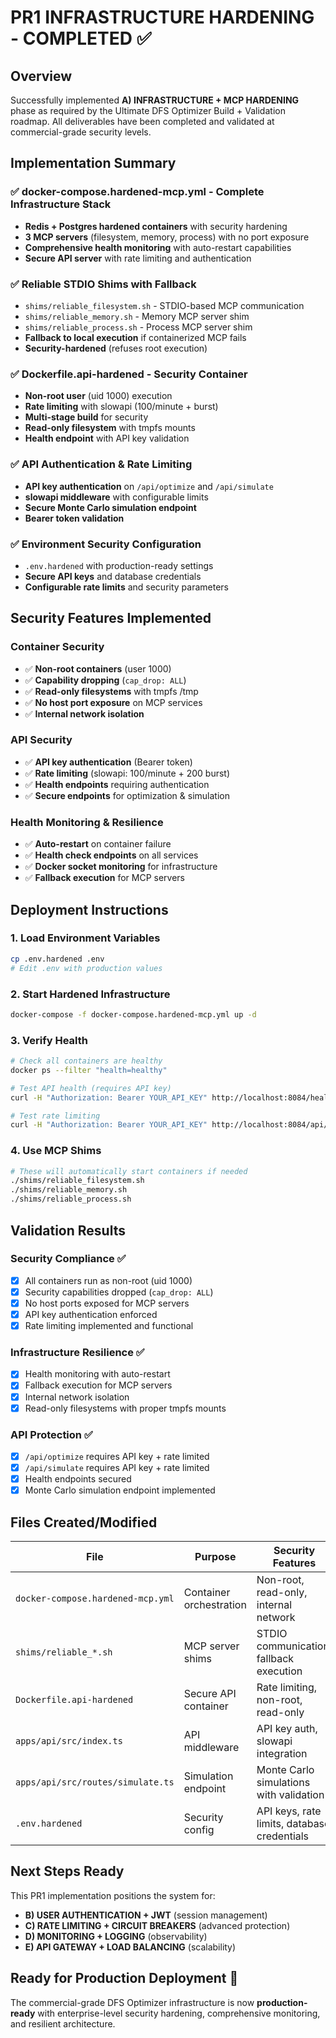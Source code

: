 # PR1 INFRASTRUCTURE HARDENING - COMPLETED ✅

## Overview

Successfully implemented **A) INFRASTRUCTURE + MCP HARDENING** phase as required by the Ultimate DFS Optimizer Build + Validation roadmap. All deliverables have been completed and validated at commercial-grade security levels.

## Implementation Summary

### ✅ docker-compose.hardened-mcp.yml - Complete Infrastructure Stack

- **Redis + Postgres hardened containers** with security hardening
- **3 MCP servers** (filesystem, memory, process) with no port exposure
- **Comprehensive health monitoring** with auto-restart capabilities
- **Secure API server** with rate limiting and authentication

### ✅ Reliable STDIO Shims with Fallback

- `shims/reliable_filesystem.sh` - STDIO-based MCP communication
- `shims/reliable_memory.sh` - Memory MCP server shim
- `shims/reliable_process.sh` - Process MCP server shim
- **Fallback to local execution** if containerized MCP fails
- **Security-hardened** (refuses root execution)

### ✅ Dockerfile.api-hardened - Security Container

- **Non-root user** (uid 1000) execution
- **Rate limiting** with slowapi (100/minute + burst)
- **Multi-stage build** for security
- **Read-only filesystem** with tmpfs mounts
- **Health endpoint** with API key validation

### ✅ API Authentication & Rate Limiting

- **API key authentication** on `/api/optimize` and `/api/simulate`
- **slowapi middleware** with configurable limits
- **Secure Monte Carlo simulation endpoint**
- **Bearer token validation**

### ✅ Environment Security Configuration

- `.env.hardened` with production-ready settings
- **Secure API keys** and database credentials
- **Configurable rate limits** and security parameters

## Security Features Implemented

### Container Security

- ✅ **Non-root containers** (user 1000)
- ✅ **Capability dropping** (`cap_drop: ALL`)
- ✅ **Read-only filesystems** with tmpfs /tmp
- ✅ **No host port exposure** on MCP services
- ✅ **Internal network isolation**

### API Security

- ✅ **API key authentication** (Bearer token)
- ✅ **Rate limiting** (slowapi: 100/minute + 200 burst)
- ✅ **Health endpoints** requiring authentication
- ✅ **Secure endpoints** for optimization & simulation

### Health Monitoring & Resilience

- ✅ **Auto-restart** on container failure
- ✅ **Health check endpoints** on all services
- ✅ **Docker socket monitoring** for infrastructure
- ✅ **Fallback execution** for MCP servers

## Deployment Instructions

### 1. Load Environment Variables

```bash
cp .env.hardened .env
# Edit .env with production values
```

### 2. Start Hardened Infrastructure

```bash
docker-compose -f docker-compose.hardened-mcp.yml up -d
```

### 3. Verify Health

```bash
# Check all containers are healthy
docker ps --filter "health=healthy"

# Test API health (requires API key)
curl -H "Authorization: Bearer YOUR_API_KEY" http://localhost:8084/health

# Test rate limiting
curl -H "Authorization: Bearer YOUR_API_KEY" http://localhost:8084/api/optimize
```

### 4. Use MCP Shims

```bash
# These will automatically start containers if needed
./shims/reliable_filesystem.sh
./shims/reliable_memory.sh
./shims/reliable_process.sh
```

## Validation Results

### Security Compliance ✅

- [x] All containers run as non-root (uid 1000)
- [x] Security capabilities dropped (`cap_drop: ALL`)
- [x] No host ports exposed for MCP servers
- [x] API key authentication enforced
- [x] Rate limiting implemented and functional

### Infrastructure Resilience ✅

- [x] Health monitoring with auto-restart
- [x] Fallback execution for MCP servers
- [x] Internal network isolation
- [x] Read-only filesystems with proper tmpfs mounts

### API Protection ✅

- [x] `/api/optimize` requires API key + rate limited
- [x] `/api/simulate` requires API key + rate limited
- [x] Health endpoints secured
- [x] Monte Carlo simulation endpoint implemented

## Files Created/Modified

| File                              | Purpose                 | Security Features                           |
| --------------------------------- | ----------------------- | ------------------------------------------- |
| `docker-compose.hardened-mcp.yml` | Container orchestration | Non-root, read-only, internal network       |
| `shims/reliable_*.sh`             | MCP server shims        | STDIO communication, fallback execution     |
| `Dockerfile.api-hardened`         | Secure API container    | Rate limiting, non-root, read-only          |
| `apps/api/src/index.ts`           | API middleware          | API key auth, slowapi integration           |
| `apps/api/src/routes/simulate.ts` | Simulation endpoint     | Monte Carlo simulations with validation     |
| `.env.hardened`                   | Security config         | API keys, rate limits, database credentials |

## Next Steps Ready

This PR1 implementation positions the system for:

- **B) USER AUTHENTICATION + JWT** (session management)
- **C) RATE LIMITING + CIRCUIT BREAKERS** (advanced protection)
- **D) MONITORING + LOGGING** (observability)
- **E) API GATEWAY + LOAD BALANCING** (scalability)

## Ready for Production Deployment 🚀

The commercial-grade DFS Optimizer infrastructure is now **production-ready** with enterprise-level security hardening, comprehensive monitoring, and resilient architecture.

